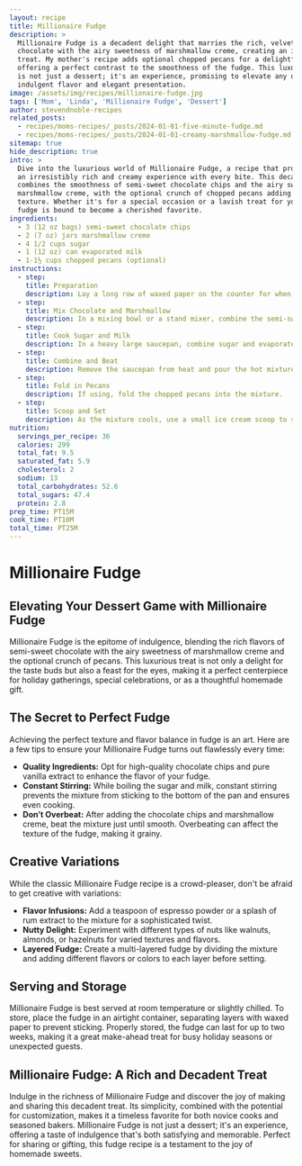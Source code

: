 ```yaml
---
layout: recipe
title: Millionaire Fudge
description: >
  Millionaire Fudge is a decadent delight that marries the rich, velvety texture of
  chocolate with the airy sweetness of marshmallow creme, creating an irresistible
  treat. My mother's recipe adds optional chopped pecans for a delightful crunch,
  offering a perfect contrast to the smoothness of the fudge. This luxurious confection
  is not just a dessert; it's an experience, promising to elevate any occasion with its
  indulgent flavor and elegant presentation.
image: /assets/img/recipes/millionaire-fudge.jpg
tags: ['Mom', 'Linda', 'Millionaire Fudge', 'Dessert']
author: stevendnoble-recipes
related_posts:
  - recipes/moms-recipes/_posts/2024-01-01-five-minute-fudge.md
  - recipes/moms-recipes/_posts/2024-01-01-creamy-marshmallow-fudge.md
sitemap: true
hide_description: true
intro: >
  Dive into the luxurious world of Millionaire Fudge, a recipe that promises to deliver
  an irresistibly rich and creamy experience with every bite. This decadent fudge
  combines the smoothness of semi-sweet chocolate chips and the airy sweetness of
  marshmallow creme, with the optional crunch of chopped pecans adding a delightful
  texture. Whether it's for a special occasion or a lavish treat for yourself, this
  fudge is bound to become a cherished favorite.
ingredients:
  - 3 (12 oz bags) semi-sweet chocolate chips
  - 2 (7 oz) jars marshmallow creme
  - 4 1/2 cups sugar
  - 1 (12 oz) can evaporated milk
  - 1-1½ cups chopped pecans (optional)
instructions:
  - step:
    title: Preparation
    description: Lay a long row of waxed paper on the counter for when the fudge is scooped out of the pan.
  - step:
    title: Mix Chocolate and Marshmallow
    description: In a mixing bowl or a stand mixer, combine the semi-sweet chocolate chips and marshmallow creme. Set aside.
  - step:
    title: Cook Sugar and Milk
    description: In a heavy large saucepan, combine sugar and evaporated milk and bring to a boil. Boil for 6 minutes, stirring constantly.
  - step:
    title: Combine and Beat
    description: Remove the saucepan from heat and pour the hot mixture over the chocolate chips and marshmallow creme. Beat on medium speed until creamy and smooth, being careful not to overbeat.
  - step:
    title: Fold in Pecans
    description: If using, fold the chopped pecans into the mixture.
  - step:
    title: Scoop and Set
    description: As the mixture cools, use a small ice cream scoop to scoop the fudge onto the prepared waxed paper. Allow the fudge to cool completely before transferring it to a container.
nutrition:
  servings_per_recipe: 36
  calories: 299
  total_fat: 9.5
  saturated_fat: 5.9
  cholesterol: 2
  sodium: 13
  total_carbohydrates: 52.6
  total_sugars: 47.4
  protein: 2.8
prep_time: PT15M
cook_time: PT10M
total_time: PT25M
---
```


# Millionaire Fudge

## Elevating Your Dessert Game with Millionaire Fudge

Millionaire Fudge is the epitome of indulgence, blending the rich flavors of semi-sweet chocolate with the airy sweetness of marshmallow creme and the optional crunch of pecans. This luxurious treat is not only a delight for the taste buds but also a feast for the eyes, making it a perfect centerpiece for holiday gatherings, special celebrations, or as a thoughtful homemade gift.

## The Secret to Perfect Fudge

Achieving the perfect texture and flavor balance in fudge is an art. Here are a few tips to ensure your Millionaire Fudge turns out flawlessly every time:

* **Quality Ingredients:** Opt for high-quality chocolate chips and pure vanilla extract to enhance the flavor of your fudge.
* **Constant Stirring:** While boiling the sugar and milk, constant stirring prevents the mixture from sticking to the bottom of the pan and ensures even cooking.
* **Don’t Overbeat:** After adding the chocolate chips and marshmallow creme, beat the mixture just until smooth. Overbeating can affect the texture of the fudge, making it grainy.

## Creative Variations

While the classic Millionaire Fudge recipe is a crowd-pleaser, don't be afraid to get creative with variations:

* **Flavor Infusions:** Add a teaspoon of espresso powder or a splash of rum extract to the mixture for a sophisticated twist.
* **Nutty Delight:** Experiment with different types of nuts like walnuts, almonds, or hazelnuts for varied textures and flavors.
* **Layered Fudge:** Create a multi-layered fudge by dividing the mixture and adding different flavors or colors to each layer before setting.

## Serving and Storage

Millionaire Fudge is best served at room temperature or slightly chilled. To store, place the fudge in an airtight container, separating layers with waxed paper to prevent sticking. Properly stored, the fudge can last for up to two weeks, making it a great make-ahead treat for busy holiday seasons or unexpected guests.

## Millionaire Fudge: A Rich and Decadent Treat

Indulge in the richness of Millionaire Fudge and discover the joy of making and sharing this decadent treat. Its simplicity, combined with the potential for customization, makes it a timeless favorite for both novice cooks and seasoned bakers. Millionaire Fudge is not just a dessert; it's an experience, offering a taste of indulgence that's both satisfying and memorable. Perfect for sharing or gifting, this fudge recipe is a testament to the joy of homemade sweets.
